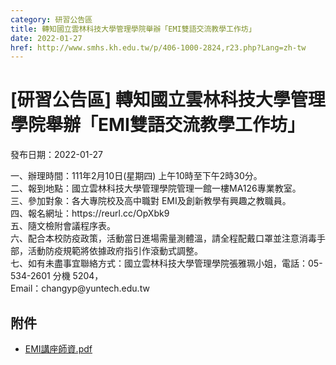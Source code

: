 ```yaml
---
category: 研習公告區
title: 轉知國立雲林科技大學管理學院舉辦「EMI雙語交流教學工作坊」
date: 2022-01-27
href: http://www.smhs.kh.edu.tw/p/406-1000-2824,r23.php?Lang=zh-tw
---
```


# [研習公告區] 轉知國立雲林科技大學管理學院舉辦「EMI雙語交流教學工作坊」
發布日期：2022-01-27

<div><div></div><div>一、辦理時間：111年2月10日(星期四) 上午10時至下午2時30分。<br> 二、報到地點：國立雲林科技大學管理學院管理一館一樓MA126專業教室。<br> 三、參加對象：各大專院校及高中職對 EMI及創新教學有興趣之教職員。<br> 四、報名網址：https://reurl.cc/OpXbk9<br> 五、隨文檢附會議程序表。<br> 六、配合本校防疫政策，活動當日進場需量測體溫，請全程配戴口罩並注意消毒手部，活動防疫規範將依據政府指引作滾動式調整。<br> 七、如有未盡事宜聯絡方式：國立雲林科技大學管理學院張雅珮小姐，電話：05-534-2601 分機 5204，<br> Email：changyp@yuntech.edu.tw</div></div>

## 附件
- [EMI講座師資.pdf](https://www.smhs.kh.edu.tw/var/file/0/1000/attach/11/pta_2522_9499729_63312.pdf)
